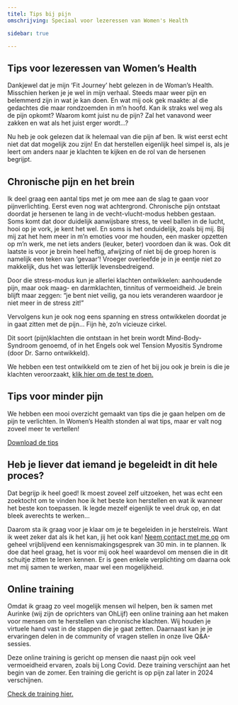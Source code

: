 ```yaml
---
titel: Tips bij pijn
omschrijving: Speciaal voor lezeressen van Women's Health

sidebar: true

---
```


<script>
  import Image from '$lib/components/Image.svelte'
  import TrainingForm from '$lib/components/TrainingForm.svelte'
</script>

## Tips voor lezeressen van Women’s Health
Dankjewel dat je mijn ‘Fit Journey’ hebt gelezen in de Woman’s Health. Misschien herken je je wel in mijn verhaal. Steeds maar weer pijn en belemmerd zijn in wat je kan doen. En wat mij ook gek maakte: al die gedachtes die maar rondzoemden in m’n hoofd. Kan ik straks wel weg als de pijn opkomt? Waarom komt juist nu de pijn? Zal het vanavond weer zakken en wat als het juist erger wordt…?

Nu heb je ook gelezen dat ik helemaal van die pijn af ben. Ik wist eerst echt niet dat dat mogelijk zou zijn! En dat herstellen eigenlijk heel simpel is, als je leert om anders naar je klachten te kijken en de rol van de hersenen begrijpt.

## Chronische pijn en het brein
Ik deel graag een aantal tips met je om mee aan de slag te gaan voor pijnverlichting. Eerst even nog wat achtergrond. Chronische pijn ontstaat doordat je hersenen te lang in de vecht-vlucht-modus hebben gestaan. Soms komt dat door duidelijk aanwijsbare stress, te veel ballen in de lucht, hooi op je vork, je kent het wel. En soms is het onduidelijk, zoals bij mij. Bij mij zat het hem meer in m’n emoties voor me houden, een masker opzetten op m’n werk, me net iets anders (leuker, beter) voordoen dan ik was. 
Ook dit laatste is voor je brein heel heftig, afwijzing of niet bij de groep horen is namelijk een teken van ‘gevaar’! Vroeger overleefde je in je eentje niet zo makkelijk, dus het was letterlijk levensbedreigend.

Door die stress-modus kun je allerlei klachten ontwikkelen: aanhoudende pijn, maar ook maag- en darmklachten, tinnitus of vermoeidheid.
Je brein blijft maar zeggen: “je bent niet veilig, ga nou iets veranderen waardoor je niet meer in de stress zit!”

Vervolgens kun je ook nog eens spanning en stress ontwikkelen doordat je in gaat zitten met de pijn… Fijn hè, zo’n vicieuze cirkel.

Dit soort (pijn)klachten die ontstaan in het brein wordt Mind-Body-Syndroom genoemd, of in het Engels ook wel Tension Myositis Syndrome (door Dr. Sarno ontwikkeld).

We hebben een test ontwikkeld om te zien of het bij jou ook je brein is die je klachten veroorzaakt, [klik hier om de test te doen.](/test)

## Tips voor minder pijn
We hebben een mooi overzicht gemaakt van tips die je gaan helpen om de pijn te verlichten. In Women’s Health stonden al wat tips, maar er valt nog zoveel meer te vertellen! 

<a href='/tips/download' target='_blank' class='cta' style='justify-self: center; margin-block: 2rem;'>
  Download de tips
</a>

## Heb je liever dat iemand je begeleidt in dit hele proces?
Dat begrijp ik heel goed! Ik moest zoveel zelf uitzoeken, het was echt een zoektocht om te vinden hoe ik het beste kon herstellen en wat ik wanneer het beste kon toepassen. Ik legde mezelf eigenlijk te veel druk op, en dat bleek averechts te werken…

Daarom sta ik graag voor je klaar om je te begeleiden in je herstelreis. Want ik weet zeker dat als ik het kan, jij het ook kan! [Neem contact met me op](/contact) om geheel vrijblijvend een kennismakingsgesprek van 30 min. in te plannen. Ik doe dat heel graag, het is voor mij ook heel waardevol om mensen die in dit schuitje zitten te leren kennen. Er is geen enkele verplichting om daarna ook met mij samen te werken, maar wel een mogelijkheid.

## Online training
Omdat ik graag zo veel mogelijk mensen wil helpen, ben ik samen met Aurinke (wij zijn de oprichters van OhLijf) een online training aan het maken voor mensen om te herstellen van chronische klachten. Wij houden je virtuele hand vast in de stappen die je gaat zetten. Daarnaast kan je je ervaringen delen in de community of vragen stellen in onze live Q&A-sessies.

Deze online training is gericht op mensen die naast pijn ook veel vermoeidheid ervaren, zoals bij Long Covid. Deze training verschijnt aan het begin van de zomer.
Een training die gericht is op pijn zal later in 2024 verschijnen.

[Check de training hier.](/training)
